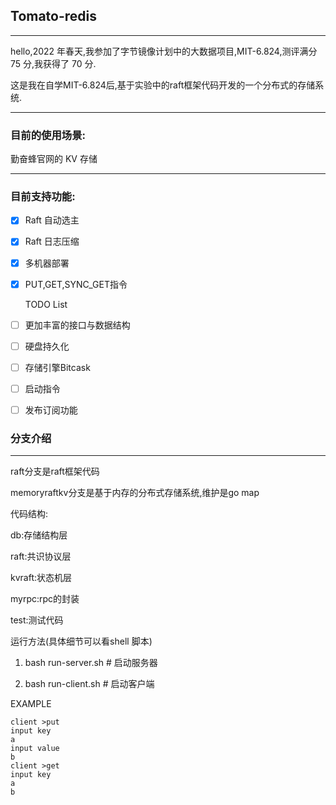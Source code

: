 ## Tomato-redis

---


hello,2022 年春天,我参加了字节镜像计划中的大数据项目,MIT-6.824,测评满分 75 分,我获得了 70 分.

这是我在自学MIT-6.824后,基于实验中的raft框架代码开发的一个分布式的存储系统.

---

### 目前的使用场景:

勤奋蜂官网的 KV 存储

---

### 目前支持功能:

+ [x] Raft 自动选主

+ [x] Raft 日志压缩

+ [x] 多机器部署

+ [x] PUT,GET,SYNC_GET指令

  TODO List

+ [ ] 更加丰富的接口与数据结构

+ [ ] 硬盘持久化

+ [ ] 存储引擎Bitcask

+ [ ] 启动指令

+ [ ] 发布订阅功能

### 分支介绍

---

raft分支是raft框架代码

memoryraftkv分支是基于内存的分布式存储系统,维护是go map




代码结构:

db:存储结构层

raft:共识协议层

kvraft:状态机层

myrpc:rpc的封装

test:测试代码



运行方法(具体细节可以看shell 脚本)

1. bash run-server.sh # 启动服务器

2. bash run-client.sh # 启动客户端

EXAMPLE

```
client >put
input key
a
input value
b
client >get
input key
a
b
```